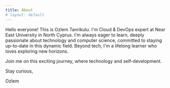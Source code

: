 ```yaml
---
title: About
# layout: default
---
```


Hello everyone! This is Ozlem Tanrikulu. I'm Cloud & DevOps expert at Near East University in North Cyprus. I'm always eager to learn, deeply passionate about technology and computer science, committed to staying up-to-date in this dynamic field. Beyond tech, I'm a lifelong learner who loves exploring new horizons.

Join me on this exciting journey, where technology and self-development.

Stay curious,

Ozlem
